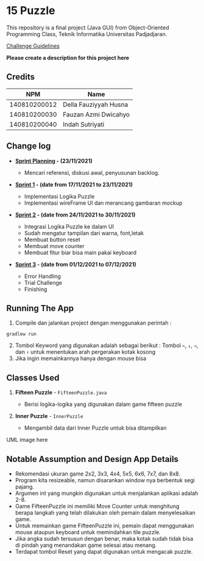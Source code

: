 # 15 Puzzle

This repository is a final project (Java GUI) from Object-Oriented Programming Class, Teknik Informatika Universitas Padjadjaran. 

[Challenge Guidelines](challenge-guideline.md)

**Please create a description for this project here**

## Credits
| NPM           | Name        |
| ------------- |-------------|
| 140810200012  | Della Fauziyyah Husna |
| 140810200030  | Fauzan Azmi Dwicahyo |
| 140810200040  | Indah Sutriyati |

## Change log
- **[Sprint Planning](changelog/sprint-planning.md) - (23/11/2021)** 
   - Mencari referensi, diskusi awal, penyusunan backlog.

- **[Sprint 1](changelog/sprint-1.md) - (date from 17/11/2021 to 23/11/2021)** 
   - Implementasi Logika Puzzle 
   - Implementasi wireFrame UI dan merancang gambaran mockup 


- **[Sprint 2](changelog/sprint-2.md) - (date from 24/11/2021 to 30/11/2021)** 
   - Integrasi Logika Puzzle ke dalam UI
   - Sudah mengatur tampilan dari warna, font,letak
   - Membuat button reset
   - Membuat move counter
   - Membuat fitur biar bisa main pakai keyboard
   
- **[Sprint 3](changelog/sprint-3.md) - (date from 01/12/2021 to 07/12/2021)** 
   - Error Handling 
   - Trial Challenge 
   - Finishing

## Running The App

1. Compile dan jalankan project dengan menggunakan perintah :

 ```
 gradlew run
 ```
2. Tombol Keyword yang digunakan adalah sebagai berikut :
   Tombol `←`, `↓`, `→`, dan `↑` untuk menentukan arah pergerakan kotak kosong
3. Jika ingin memainkannya hanya dengan mouse bisa

## Classes Used

1. **Fifteen Puzzle** - `FifteenPuzzle.java`
   - Berisi logika-logika yang digunakan dalam game fifteen puzzle
      
2. **Inner Puzzle** - `InnerPuzzle`
   - Mengambil data dari Inner Puzzle untuk bisa ditampilkan
   


UML image here

## Notable Assumption and Design App Details

- Rekomendasi ukuran game 2x2, 3x3, 4x4, 5x5, 6x6, 7x7, dan 8x8.
- Program kita resizeable, namun disarankan window nya berbentuk segi pajang.
- Argumen int yang mungkin digunakan untuk menjalankan aplikasi adalah 2-8.
- Game FifteenPuzzle ini memiliki Move Counter untuk menghitung berapa langkah yang telah dilakukan oleh pemain dalam menyelesaikan game.
- Untuk memainkan game FifteenPuzzle ini, pemain dapat menggunakan mouse ataupun keyboard untuk memindahkan tile puzzle.
- Jika angka sudah tersusun dengan benar, maka kotak sudah tidak bisa di pindah yang menandakan game selesai atau menang.
- Terdapat tombol Reset yang dapat digunakan untuk mengacak puzzle.